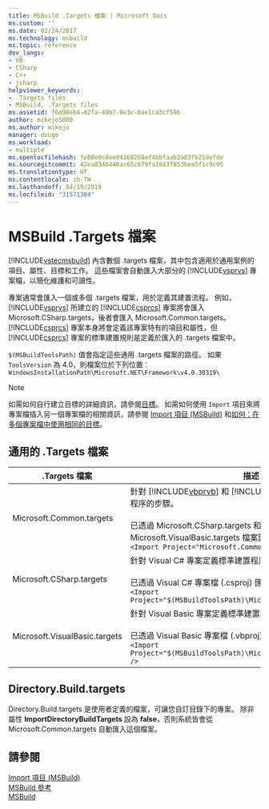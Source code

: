 ```yaml
---
title: MSBuild .Targets 檔案 | Microsoft Docs
ms.custom: ''
ms.date: 02/24/2017
ms.technology: msbuild
ms.topic: reference
dev_langs:
- VB
- CSharp
- C++
- jsharp
helpviewer_keywords:
- .Targets files
- MSBuild, .Targets files
ms.assetid: f6d98eb4-d2fa-49b7-8e3c-bae1ca3cf596
author: mikejo5000
ms.author: mikejo
manager: douge
ms.workload:
- multiple
ms.openlocfilehash: fe88e0c8ee041682b8af4bbfaab2a83fb21defde
ms.sourcegitcommit: 42ea834b446ac65c679fa1043f853bea5f1c9c95
ms.translationtype: HT
ms.contentlocale: zh-TW
ms.lasthandoff: 04/19/2018
ms.locfileid: "31571304"
---
```

# <a name="msbuild-targets-files"></a>MSBuild .Targets 檔案
[!INCLUDE[vstecmsbuild](../extensibility/internals/includes/vstecmsbuild_md.md)] 內含數個 .targets 檔案，其中包含適用於通用案例的項目、屬性、目標和工作。 這些檔案會自動匯入大部分的 [!INCLUDE[vsprvs](../code-quality/includes/vsprvs_md.md)] 專案檔，以簡化維護和可讀性。  

 專案通常會匯入一個或多個 .targets 檔案，用於定義其建置流程。 例如，[!INCLUDE[vsprvs](../code-quality/includes/vsprvs_md.md)] 所建立的 [!INCLUDE[csprcs](../data-tools/includes/csprcs_md.md)] 專案將會匯入 Microsoft.CSharp.targets，後者會匯入 Microsoft.Common.targets。 [!INCLUDE[csprcs](../data-tools/includes/csprcs_md.md)] 專案本身將會定義該專案特有的項目和屬性，但 [!INCLUDE[csprcs](../data-tools/includes/csprcs_md.md)] 專案的標準建置規則是定義於匯入的 .targets 檔案中。  

 `$(MSBuildToolsPath)` 值會指定這些通用 .targets 檔案的路徑。 如果 `ToolsVersion` 為 4.0，則檔案位於下列位置︰`WindowsInstallationPath\Microsoft.NET\Framework\v4.0.30319\`  

> [!NOTE]
>  如需如何自行建立目標的詳細資訊，請參閱[目標](../msbuild/msbuild-targets.md)。 如需如何使用 `Import` 項目來將專案檔插入另一個專案檔的相關資訊，請參閱 [Import 項目 (MSBuild)](../msbuild/import-element-msbuild.md) 和[如何：在多個專案檔中使用相同的目標](../msbuild/how-to-use-the-same-target-in-multiple-project-files.md)。  

## <a name="common-targets-files"></a>通用的 .Targets 檔案  

|.Targets 檔案|描述|  
|-------------------|-----------------|  
|Microsoft.Common.targets|針對 [!INCLUDE[vbprvb](../code-quality/includes/vbprvb_md.md)] 和 [!INCLUDE[csprcs](../data-tools/includes/csprcs_md.md)] 專案定義標準建置程序的步驟。<br /><br /> 已透過 Microsoft.CSharp.targets 和 Microsoft.VisualBasic.targets 檔案匯入，其中包含下列陳述式：`<Import Project="Microsoft.Common.targets" />`|  
|Microsoft.CSharp.targets|針對 Visual C# 專案定義標準建置程序的步驟。<br /><br /> 已透過 Visual C# 專案檔 (.csproj) 匯入，其中包含下列陳述式︰`<Import Project="$(MSBuildToolsPath)\Microsoft.CSharp.targets" />`|  
|Microsoft.VisualBasic.targets|針對 Visual Basic 專案定義標準建置程序的步驟。<br /><br /> 已透過 Visual Basic 專案檔 (.vbproj) 匯入，其中包含下列陳述式︰`<Import Project="$(MSBuildToolsPath)\Microsoft.VisualBasic.targets" />`|

## <a name="directorybuildtargets"></a>Directory.Build.targets
Directory.Build.targets 是使用者定義的檔案，可讓您自訂目錄下的專案。 除非屬性 **ImportDirectoryBuildTargets** 設為 **false**，否則系統皆會從 Microsoft.Common.targets 自動匯入這個檔案。

## <a name="see-also"></a>請參閱  
 [Import 項目 (MSBuild)](../msbuild/import-element-msbuild.md)   
 [MSBuild 參考](../msbuild/msbuild-reference.md)  
 [ MSBuild](../msbuild/msbuild.md)
